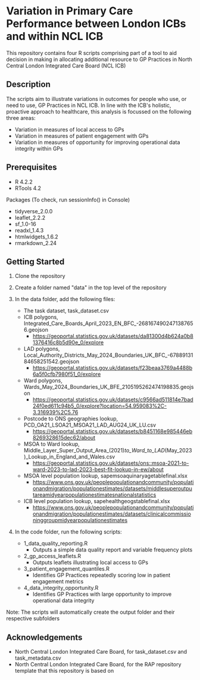 # Variation in Primary Care Performance between London ICBs and within NCL ICB

This repository contains four R scripts comprising part of a tool to aid decision in making in allocating additional resource to GP Practices in North Central London Integrated Care Board (NCL ICB)

## Description

The scripts aim to illustrate variations in outcomes for people who use, or need to use, GP Practices in NCL ICB.
In line with the ICB's holistic, proactive approach to healthcare, this analysis is focussed on the following three areas:

* Variation in measures of local access to GPs
* Variation in measures of patient engagement with GPs
* Variation in measures of opportunity for improving operational data integrity within GPs

## Prerequisites

* R 4.2.2
* RTools 4.2

Packages (To check, run sessionInfo() in Console)

* tidyverse_2.0.0
* leaflet_2.2.2
* sf_1.0-16
* readxl_1.4.3
* htmlwidgets_1.6.2
* rmarkdown_2.24

## Getting Started

1. Clone the repository

2. Create a folder named "data" in the top level of the repository

3. In the data folder, add the following files:

	* The task dataset, task_dataset.csv
	* ICB polygons, Integrated_Care_Boards_April_2023_EN_BFC_-2681674902471387656.geojson
		* https://geoportal.statistics.gov.uk/datasets/da81300d4b624a0b81376416c8b5d90e_0/explore
	* LAD polygons, Local_Authority_Districts_May_2024_Boundaries_UK_BFC_-6788913184658251542.geojson
		* https://geoportal.statistics.gov.uk/datasets/f23beaa3769a4488b6a5f0cfb7980f51_0/explore
	* Ward polygons, Wards_May_2024_Boundaries_UK_BFE_2105195262474198835.geojson
		* https://geoportal.statistics.gov.uk/datasets/c9566ad511814e7bad24f0ed611c94b5_0/explore?location=54.959083%2C-3.316939%2C5.76
	* Postcode to ONS geographies lookup, PCD_OA21_LSOA21_MSOA21_LAD_AUG24_UK_LU.csv
		* https://geoportal.statistics.gov.uk/datasets/b8451168e985446eb8269328615dec62/about
	* MSOA to Ward lookup, Middle_Layer_Super_Output_Area_(2021)_to_Ward_to_LAD_(May_2023)_Lookup_in_England_and_Wales.csv
		* https://geoportal.statistics.gov.uk/datasets/ons::msoa-2021-to-ward-2023-to-lad-2023-best-fit-lookup-in-ew/about
	* MSOA level population lookup, sapemsoaquinaryagetablefinal.xlsx
		* https://www.ons.gov.uk/peoplepopulationandcommunity/populationandmigration/populationestimates/datasets/middlesuperoutputareamidyearpopulationestimatesnationalstatistics
	* ICB level population lookup, sapehealthgeogstablefinal.xlsx
		* https://www.ons.gov.uk/peoplepopulationandcommunity/populationandmigration/populationestimates/datasets/clinicalcommissioninggroupmidyearpopulationestimates

4. In the code folder, run the following scripts:

	* 1_data_quality_reporting.R
		* Outputs a simple data quality report and variable frequency plots
	* 2_gp_access_leaflets.R 
		* Outputs leaflets illustrating local access to GPs
	* 3_patient_engagement_quantiles.R 
		* Identifies GP Practices repeatedly scoring low in patient engagement metrics
	* 4_data_integrity_opportunity.R 
		* Identifies GP Practices with large opportunity to improve operational data integrity

Note: The scripts will automatically create the output folder and their respective subfolders

## Acknowledgements
- North Central London Integrated Care Board, for task_dataset.csv and task_metadata.csv
- North Central London Integrated Care Board, for the RAP repository template that this repository is based on

